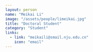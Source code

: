 ```yaml
---
layout: person
name: "Meikai Li"
image: "/assets/people/limeikai.jpg" 
title: "Doctoral Student"
category: "Student"
links:
  - link: "meikaili@smail.nju.edu.cn"
    icon: "email"
---
```

